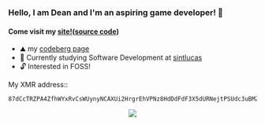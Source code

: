 ### Hello, I am Dean and I'm an aspiring game developer! 👋
#### Come visit my [site!](https://deanlemans.github.io/)([source code](https://github.com/DeanLemans/deanlemans.github.io))

- ⛰️ my [codeberg page](https://codeberg.org/deanlemans)
- 🌱 Currently studying Software Development at [sintlucas](https://www.sintlucas.nl/)
- 🔓 Interested in FOSS!

My XMR address::
```
87dCcTRZPA4ZfhWYxRvCsWUynyNCAXUi2HrgrEhVPNz8HdDdFdF3X5dURNejtPSUdc3uBMZpri5D4PJqJwacXDa1AYahHQ5
```
<div id="header" align="center">
  <img src="https://media.giphy.com/media/enj50kao8gMfu/giphy.gif"/>
</div>
